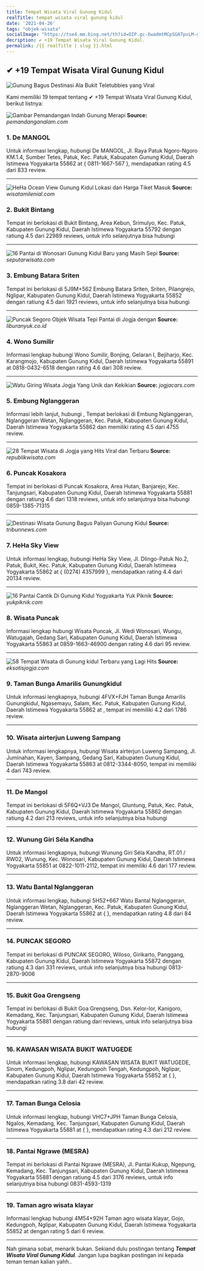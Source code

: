 ```yaml
---
title: Tempat Wisata Viral Gunung Kidul
realTitle: tempat wisata viral gunung kidul
date: '2021-04-26'
tags: "objek-wisata"
socialImage: "https://tse4.mm.bing.net/th?id=OIP.gc-XwadmtMCpSG6TpvLM-gHaJQ&amp;pid=15.1"
decription: ✔ +19 Tempat Wisata Viral Gunung Kidul.
permalink: /{{ realTitle | slug }}.html
---
```


## ✔ +19 Tempat Wisata Viral Gunung Kidul

![Gunung Bagus Destinasi Ala Bukit Teletubbies yang Viral ](https://cdn-image.hipwee.com/wp-content/uploads/2019/01/hipwee-49384982_2278695469122839_8558927001188398221_n-750x938.jpg)



Kami memiliki 19 tempat tentang ✔ +19 Tempat Wisata Viral Gunung Kidul, berikut listnya:



![Gambar Pemandangan Indah Gunung Merapi](https://tse3.mm.bing.net/th?id=OIP.55G_knAWhUnhtuYxJUztHgHaD4&amp;pid=15.1)
**Source:** _pemandanganalam.com_


### 1. De MANGOL



Untuk informasi lengkap, hubungi De MANGOL, Jl. Raya Patuk Ngoro-Ngoro KM.1.4, Sumber Tetes, Patuk, Kec. Patuk, Kabupaten Gunung Kidul, Daerah Istimewa Yogyakarta 55862 at { 0811-1667-567 }, mendapatkan rating 4.5 dari 833 review.

---


![HeHa Ocean View Gunung Kidul Lokasi dan Harga Tiket Masuk ](https://tse3.mm.bing.net/th?id=OIP.zQ58u-chtpbRQFJ6lBQe0wHaJQ&amp;pid=15.1)
**Source:** _wisatamilenial.com_


### 2. Bukit Bintang



Tempat ini berlokasi di Bukit Bintang, Area Kebun, Srimulyo, Kec. Patuk, Kabupaten Gunung Kidul, Daerah Istimewa Yogyakarta 55792 dengan ratiung 4.5 dari 22989 reviews, untuk info selanjutnya bisa hubungi 

---


![16 Pantai di Wonosari Gunung Kidul Baru yang Masih Sepi ](https://tse1.mm.bing.net/th?id=OIP.-KtJ05oGJ0hvFLdtJyukbQHaEK&amp;pid=15.1)
**Source:** _seputarwisata.com_


### 3. Embung Batara Sriten



Tempat ini berlokasi di 5J9M+562 Embung Batara Sriten, Sriten, Pilangrejo, Nglipar, Kabupaten Gunung Kidul, Daerah Istimewa Yogyakarta 55852 dengan ratiung 4.5 dari 1921 reviews, untuk info selanjutnya bisa hubungi 

---


![Puncak Segoro Objek Wisata Tepi Pantai di Jogja dengan ](https://tse3.mm.bing.net/th?id=OIP.MPpI7Pl2tUZkDh7VJqui3wHaEH&amp;pid=15.1)
**Source:** _liburanyuk.co.id_


### 4. Wono Sumilir



Informasi lengkap hubungi Wono Sumilir, Bonjing, Gelaran I, Bejiharjo, Kec. Karangmojo, Kabupaten Gunung Kidul, Daerah Istimewa Yogyakarta 55891 at 0818-0432-6518 dengan rating 4.6 dari 308 review.

---


![Watu Giring Wisata Jogja Yang Unik dan Kekikian ](https://tse3.mm.bing.net/th?id=OIP.v9we4t3wIzTi5zRgUN8e5QHaEl&amp;pid=15.1)
**Source:** _jogjacars.com_


### 5. Embung Nglanggeran



Informasi lebih lanjut, hubungi , Tempat berlokasi di Embung Nglanggeran, Nglanggeran Wetan, Nglanggeran, Kec. Patuk, Kabupaten Gunung Kidul, Daerah Istimewa Yogyakarta 55862 dan memiliki rating 4.5 dari 4755 review.

---


![28 Tempat Wisata di Jogja yang Hits Viral dan Terbaru](https://tse2.mm.bing.net/th?id=OIP.65yAXrwnIwVe-WaUL73SLAHaEL&amp;pid=15.1)
**Source:** _republikwisata.com_


### 6. Puncak Kosakora



Tempat ini berlokasi di Puncak Kosakora, Area Hutan, Banjarejo, Kec. Tanjungsari, Kabupaten Gunung Kidul, Daerah Istimewa Yogyakarta 55881 dengan ratiung 4.6 dari 1318 reviews, untuk info selanjutnya bisa hubungi 0859-1385-71315

---


![Destinasi Wisata Gunung Bagus Paliyan Gunung Kidul ](https://tse4.mm.bing.net/th?id=OIP.-Cj9RpGUqDbhboX7DGJ5kgHaEK&amp;pid=15.1)
**Source:** _tribunnews.com_


### 7. HeHa Sky View



Untuk informasi lengkap, hubungi HeHa Sky View, Jl. Dlingo-Patuk No.2, Patuk, Bukit, Kec. Patuk, Kabupaten Gunung Kidul, Daerah Istimewa Yogyakarta 55862 at { (0274) 4357999 }, mendapatkan rating 4.4 dari 20134 review.

---


![16 Pantai Cantik Di Gunung Kidul Yogyakarta  Yuk Piknik](https://tse2.mm.bing.net/th?id=OIP.pPoTgtD5z12RMN2w_yIiagHaE8&amp;pid=15.1)
**Source:** _yukpiknik.com_


### 8. Wisata Puncak



Informasi lengkap hubungi Wisata Puncak, Jl. Wedi Wonosari, Wungu, Watugajah, Gedang Sari, Kabupaten Gunung Kidul, Daerah Istimewa Yogyakarta 55863 at 0859-1663-46900 dengan rating 4.6 dari 95 review.

---


![58 Tempat Wisata di Gunung kidul Terbaru yang Lagi Hits ](https://tse1.mm.bing.net/th?id=OIP.H7PsZy-SvuBORWvFgMvocgAAAA&amp;pid=15.1)
**Source:** _eksotisjogja.com_


### 9. Taman Bunga Amarilis Gunungkidul



Untuk informasi lengkapnya, hubungi 4FVX+FJH Taman Bunga Amarilis Gunungkidul, Ngasemayu, Salam, Kec. Patuk, Kabupaten Gunung Kidul, Daerah Istimewa Yogyakarta 55862 at , tempat ini memiliki 4.2 dari 1786 review.

---


### 10. Wisata airterjun Luweng Sampang



Untuk informasi lengkapnya, hubungi Wisata airterjun Luweng Sampang, Jl. Juminahan, Kayen, Sampang, Gedang Sari, Kabupaten Gunung Kidul, Daerah Istimewa Yogyakarta 55863 at 0812-3344-8050, tempat ini memiliki 4 dari 743 review.

---


### 11. De Mangol



Tempat ini berlokasi di 5F6Q+VJ3 De Mangol, Gluntung, Patuk, Kec. Patuk, Kabupaten Gunung Kidul, Daerah Istimewa Yogyakarta 55862 dengan ratiung 4.2 dari 213 reviews, untuk info selanjutnya bisa hubungi 

---


### 12. Wunung Giri Séla Kandha



Untuk informasi lengkapnya, hubungi Wunung Giri Séla Kandha, RT.01 / RW02, Wunung, Kec. Wonosari, Kabupaten Gunung Kidul, Daerah Istimewa Yogyakarta 55851 at 0822-1011-2112, tempat ini memiliki 4.6 dari 177 review.

---


### 13. Watu Bantal Nglanggeran



Untuk informasi lengkap, hubungi 5H52+667 Watu Bantal Nglanggeran, Nglanggeran Wetan, Nglanggeran, Kec. Patuk, Kabupaten Gunung Kidul, Daerah Istimewa Yogyakarta 55862 at {  }, mendapatkan rating 4.8 dari 84 review.

---


### 14. PUNCAK SEGORO



Tempat ini berlokasi di PUNCAK SEGORO, Wiloso, Girikarto, Panggang, Kabupaten Gunung Kidul, Daerah Istimewa Yogyakarta 55872 dengan ratiung 4.3 dari 331 reviews, untuk info selanjutnya bisa hubungi 0813-2870-9006

---


### 15. Bukit Goa Grengseng



Tempat ini berlokasi di Bukit Goa Grengseng, Dsn. Kelor-lor, Kanigoro, Kemadang, Kec. Tanjungsari, Kabupaten Gunung Kidul, Daerah Istimewa Yogyakarta 55881 dengan ratiung  dari  reviews, untuk info selanjutnya bisa hubungi 

---


### 16. KAWASAN WISATA BUKIT WATUGEDE



Untuk informasi lengkap, hubungi KAWASAN WISATA BUKIT WATUGEDE, Sinom, Kedungpoh, Nglipar, Kedungpoh Tengah, Kedungpoh, Nglipar, Kabupaten Gunung Kidul, Daerah Istimewa Yogyakarta 55852 at {  }, mendapatkan rating 3.8 dari 42 review.

---


### 17. Taman Bunga Celosia



Untuk informasi lengkap, hubungi VHC7+JPH Taman Bunga Celosia, Ngalos, Kemadang, Kec. Tanjungsari, Kabupaten Gunung Kidul, Daerah Istimewa Yogyakarta 55881 at {  }, mendapatkan rating 4.3 dari 212 review.

---


### 18. Pantai Ngrawe (MESRA)



Tempat ini berlokasi di Pantai Ngrawe (MESRA), Jl. Pantai Kukup, Ngepung, Kemadang, Kec. Tanjungsari, Kabupaten Gunung Kidul, Daerah Istimewa Yogyakarta 55881 dengan ratiung 4.5 dari 3176 reviews, untuk info selanjutnya bisa hubungi 0831-4593-1319

---


### 19. Taman agro wisata klayar



Informasi lengkap hubungi 4M54+92H Taman agro wisata klayar, Gojo, Kedungpoh, Nglipar, Kabupaten Gunung Kidul, Daerah Istimewa Yogyakarta 55852 at  dengan rating 5 dari 6 review.

---









Nah gimana sobat, menarik bukan. Sekiand dulu postingan tentang ***Tempat Wisata Viral Gunung Kidul***. Jangan lupa bagikan postingan ini kepada teman teman kalian yahh..
